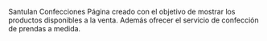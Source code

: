 Santulan Confecciones
Página creado con el objetivo de mostrar los productos disponibles a la venta. Además ofrecer el servicio de confección de prendas a medida.
